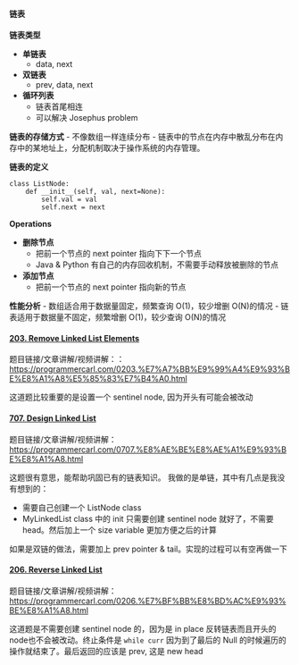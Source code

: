 #### 链表
**链表类型**
* **单链表** 
    - data, next
* **双链表**
    - prev, data, next
* **循环列表**
    - 链表首尾相连
    - 可以解决 Josephus problem

**链表的存储方式**
    - 不像数组一样连续分布
    - 链表中的节点在内存中散乱分布在内存中的某地址上，分配机制取决于操作系统的内存管理。

**链表的定义**
```
class ListNode:
    def __init__(self, val, next=None):
        self.val = val
        self.next = next
```
**Operations**
* **删除节点**
    - 把前一个节点的 next pointer 指向下下一个节点
    - Java & Python 有自己的内存回收机制，不需要手动释放被删除的节点
* **添加节点**
    - 把前一个节点的 next pointer 指向新的节点

**性能分析**
    - 数组适合用于数据量固定，频繁查询 O(1)，较少增删 O(N)的情况
    - 链表适用于数据量不固定，频繁增删 O(1)，较少查询 O(N)的情况


#### [203. Remove Linked List Elements](https://leetcode.com/problems/remove-linked-list-elements/description/)
题目链接/文章讲解/视频讲解：：https://programmercarl.com/0203.%E7%A7%BB%E9%99%A4%E9%93%BE%E8%A1%A8%E5%85%83%E7%B4%A0.html

这道题比较重要的是设置一个 sentinel node, 因为开头有可能会被改动


#### [707. Design Linked List](https://leetcode.com/problems/design-linked-list/description/)
题目链接/文章讲解/视频讲解：https://programmercarl.com/0707.%E8%AE%BE%E8%AE%A1%E9%93%BE%E8%A1%A8.html

这题很有意思，能帮助巩固已有的链表知识。
我做的是单链，其中有几点是我没有想到的：
  -  需要自己创建一个 ListNode class
  - MyLinkedList class 中的 init 只需要创建 sentinel node 就好了，不需要 head。然后加上一个 size variable 更加方便之后的计算
  
如果是双链的做法，需要加上 prev pointer & tail。实现的过程可以有空再做一下

#### [206. Reverse Linked List](https://leetcode.com/problems/reverse-linked-list/description/)
题目链接/文章讲解/视频讲解：https://programmercarl.com/0206.%E7%BF%BB%E8%BD%AC%E9%93%BE%E8%A1%A8.html 

这道题是不需要创建 sentinel node 的，因为是 in place 反转链表而且开头的node也不会被改动。终止条件是 `while curr` 因为到了最后的 Null 的时候遍历的操作就结束了。最后返回的应该是 prev, 这是 new head
